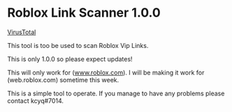 # Roblox Link Scanner 1.0.0
[VirusTotal](https://www.virustotal.com/gui/file/532f2d7a5397fdc39d8d9b060bde837f84ced69d5553dd4c08fc37807d36ec30)

This tool is too be used to scan Roblox Vip Links.

This is only 1.0.0 so please expect updates!

This will only work for (www.roblox.com). I will be making it work for (web.roblox.com) sometime this week.

This is a simple tool to operate.
If you manage to have any problems please contact kcyq#7014.

